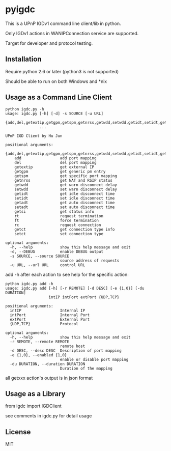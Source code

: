 # pyigdc

This is a UPnP IGDv1 command line client/lib in python.

Only IGDv1 actions in WANIPConnection service are supported.

Target for developer and protocol testing.

## Installation

Require python 2.6 or later (python3 is not supported)

Should be able to run on both Windows and *nix

## Usage as a Command Line Client

```
python igdc.py -h
usage: igdc.py [-h] [-d] -s SOURCE [-u URL]
               {add,del,getextip,getgpm,getspm,getnrss,getwdd,setwdd,getidt,setidt,getadt,setadt,getsi,rt,ft,rc,getct,setct}
               ...

UPnP IGD Client by Hu Jun

positional arguments:
  {add,del,getextip,getgpm,getspm,getnrss,getwdd,setwdd,getidt,setidt,getadt,setadt,getsi,rt,ft,rc,getct,setct}
    add                 add port mapping
    del                 del port mapping
    getextip            get external IP
    getgpm              get generic pm entry
    getspm              get specific port mapping
    getnrss             get NAT and RSIP status
    getwdd              get warn disconnect delay
    setwdd              set warn disconnect delay
    getidt              get idle disconnect time
    setidt              set idle disconnect time
    getadt              get auto disconnect time
    setadt              set auto disconnect time
    getsi               get status info
    rt                  request termination
    ft                  force termination
    rc                  request connection
    getct               get connection type info
    setct               set connection type

optional arguments:
  -h, --help            show this help message and exit
  -d, --DEBUG           enable DEBUG output
  -s SOURCE, --source SOURCE
                        source address of requests
  -u URL, --url URL     control URL
```
add -h after each action to see help for the specific action:
```
python igdc.py add -h
usage: igdc.py add [-h] [-r REMOTE] [-d DESC] [-e {1,0}] [-du DURATION]
                   intIP intPort extPort {UDP,TCP}

positional arguments:
  intIP                 Internal IP
  intPort               Internal Port
  extPort               External Port
  {UDP,TCP}             Protocol

optional arguments:
  -h, --help            show this help message and exit
  -r REMOTE, --remote REMOTE
                        remote host
  -d DESC, --desc DESC  Description of port mapping
  -e {1,0}, --enabled {1,0}
                        enable or disable port mapping
  -du DURATION, --duration DURATION
                        Duration of the mapping
```
all getxxx action's output is in json format

## Usage as a Library
from igdc import IGDClient

see comments in igdc.py for detail usage



## License
MIT
